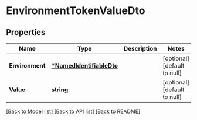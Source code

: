 # EnvironmentTokenValueDto

## Properties
Name | Type | Description | Notes
------------ | ------------- | ------------- | -------------
**Environment** | [***NamedIdentifiableDto**](NamedIdentifiableDto.md) |  | [optional] [default to null]
**Value** | **string** |  | [optional] [default to null]

[[Back to Model list]](../README.md#documentation-for-models) [[Back to API list]](../README.md#documentation-for-api-endpoints) [[Back to README]](../README.md)


